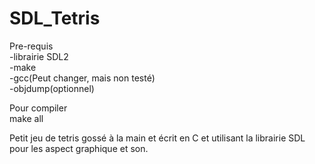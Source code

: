 # SDL_Tetris
Pre-requis</br>
-librairie SDL2</br>
-make</br>
-gcc(Peut changer, mais non testé)</br>
-objdump(optionnel)</br>

Pour compiler</br>
make all
</br>

Petit jeu de tetris gossé à la main et écrit en C et utilisant la librairie SDL pour les aspect graphique et son.
